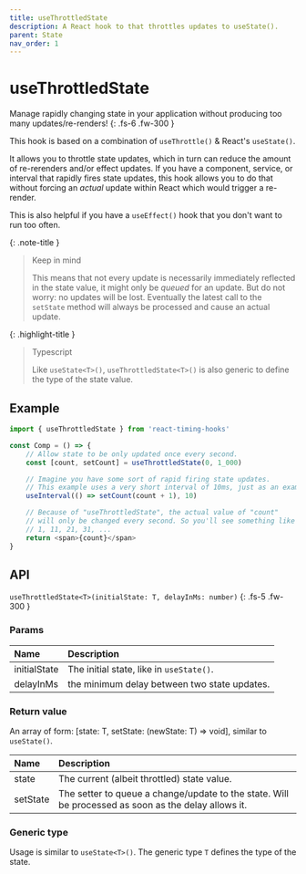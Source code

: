 ```yaml
---
title: useThrottledState
description: A React hook to that throttles updates to useState().
parent: State
nav_order: 1
---
```


# useThrottledState

Manage rapidly changing state in your application without producing too many updates/re-renders!
{: .fs-6 .fw-300 }

This hook is based on a combination of `useThrottle()` & React's `useState()`.

It allows you to throttle state updates, which in turn can reduce the amount of re-rerenders and/or effect
updates. If you have a component, service, or interval that rapidly fires state updates, this hook allows
you to do that without forcing an _actual_ update within React which would trigger a re-render.

This is also helpful if you have a `useEffect()` hook that you don't want to run too often.

{: .note-title }
> Keep in mind
>
> This means that not every update is necessarily immediately reflected in the
> state value, it might only be _queued_ for an update. But do not worry: no updates will be lost. 
> Eventually the latest call to the `setState` method will always be processed and cause an actual update.

{: .highlight-title }
> Typescript
>
> Like `useState<T>()`, `useThrottledState<T>()` is also generic to define the type of the state value.

## Example

```javascript
import { useThrottledState } from 'react-timing-hooks'

const Comp = () => {
    // Allow state to be only updated once every second.
    const [count, setCount] = useThrottledState(0, 1_000)

    // Imagine you have some sort of rapid firing state updates. 
    // This example uses a very short interval of 10ms, just as an example.
    useInterval(() => setCount(count + 1), 10)

    // Because of "useThrottledState", the actual value of "count"
    // will only be changed every second. So you'll see something like
    // 1, 11, 21, 31, ...
    return <span>{count}</span>
}
```

## API

`useThrottledState<T>(initialState: T, delayInMs: number)`
{: .fs-5 .fw-300 }

### Params

| Name             | Description                                                           |
|:-----------------|:----------------------------------------------------------------------|
| initialState     | The initial state, like in `useState()`.                              |
| delayInMs        | the minimum delay between two state updates.                          |

### Return value

An array of form: [state: T, setState: (newState: T) => void], similar to `useState()`.

| Name             | Description                                                                                         |
|:-----------------|:----------------------------------------------------------------------------------------------------|
| state            | The current (albeit throttled) state value.                                                         |
| setState         | The setter to queue a change/update to the state. Will be processed as soon as the delay allows it. |

### Generic type

Usage is similar to `useState<T>()`. The generic type `T` defines the type of the state.